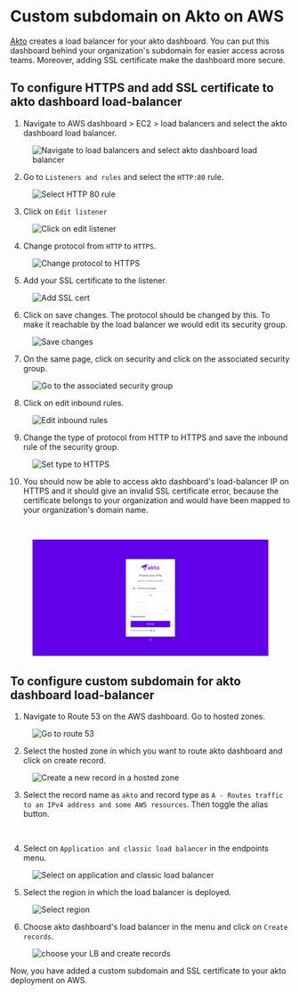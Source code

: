 # Custom subdomain on Akto on AWS

[Akto](https://www.akto.io/) creates a load balancer for your akto dashboard. You can put this dashboard behind your organization's subdomain for easier access across teams. Moreover, adding SSL certificate make the dashboard more secure.

## To configure HTTPS and add SSL certificate to akto dashboard load-balancer

1. Navigate to AWS dashboard > EC2 > load balancers and select the akto dashboard load balancer.

<figure><img src="../../../.gitbook/assets/aws-ssl-1.png" alt="Navigate to load balancers and select akto dashboard load balancer"><figcaption></figcaption></figure>

2. Go to `Listeners and rules` and select the `HTTP:80` rule.

<figure><img src="../../../.gitbook/assets/aws-ssl-2.png" alt="Select HTTP 80 rule"><figcaption></figcaption></figure>

3. Click on `Edit listener`

<figure><img src="../../../.gitbook/assets/aws-ssl-3.png" alt="Click on edit listener"><figcaption></figcaption></figure>

4. Change protocol from `HTTP` to `HTTPS`.

<figure><img src="../../../.gitbook/assets/aws-ssl-4.png" alt="Change protocol to HTTPS"><figcaption></figcaption></figure>

5. Add your SSL certificate to the listener.

<figure><img src="../../../.gitbook/assets/aws-ssl-5.png" alt="Add SSL cert"><figcaption></figcaption></figure>

6. Click on save changes. The protocol should be changed by this. To make it reachable by the load balancer we would edit its security group.

<figure><img src="../../../.gitbook/assets/aws-ssl-6.png" alt="Save changes"><figcaption></figcaption></figure>

7. On the same page, click on security and click on the associated security group.

<figure><img src="../../../.gitbook/assets/aws-ssl-7.png" alt="Go to the associated security group"><figcaption></figcaption></figure>

8. Click on edit inbound rules.

<figure><img src="../../../.gitbook/assets/aws-ssl-8.png" alt="Edit inbound rules"><figcaption></figcaption></figure>

9. Change the type of protocol from HTTP to HTTPS and save the inbound rule of the security group.

<figure><img src="../../../.gitbook/assets/aws-ssl-9.png" alt="Set type to HTTPS"><figcaption></figcaption></figure>

10. You should now be able to access akto dashboard's load-balancer IP on HTTPS and it should give an invalid SSL certificate error, because the certificate belongs to your organization and would have been mapped to your organization's domain name.

<figure><img src="../../../.gitbook/assets/aws-ssl-10.png" alt=""><figcaption></figcaption></figure>

<figure><img src="../../../.gitbook/assets/aws-ssl-11.png" alt=""><figcaption></figcaption></figure>

## To configure custom subdomain for akto dashboard load-balancer

1. Navigate to Route 53 on the AWS dashboard. Go to hosted zones.

<figure><img src="../../../.gitbook/assets/aws-ssl-12.png" alt="Go to route 53"><figcaption></figcaption></figure>

2. Select the hosted zone in which you want to route akto dashboard and click on create record.

<figure><img src="../../../.gitbook/assets/aws-ssl-13.png" alt="Create a new record in a hosted zone"><figcaption></figcaption></figure>

3. Select the record name as `akto` and record type as `A - Routes traffic to an IPv4 address and some AWS resources`. Then toggle the alias button.

<figure><img src="../../../.gitbook/assets/aws-ssl-14.png" alt=""><figcaption></figcaption></figure>

4. Select on `Application and classic load balancer` in the endpoints menu.

<figure><img src="../../../.gitbook/assets/aws-ssl-15.png" alt="Select on application and classic load balancer"><figcaption></figcaption></figure>

5. Select the region in which the load balancer is deployed.

<figure><img src="../../../.gitbook/assets/aws-ssl-16.png" alt="Select region"><figcaption></figcaption></figure>

6. Choose akto dashboard's load balancer in the menu and click on `Create records`.

<figure><img src="../../../.gitbook/assets/aws-ssl-17.png" alt="choose your LB and create records"><figcaption></figcaption></figure>

Now, you have added a custom subdomain and SSL certificate to your akto deployment on AWS.

